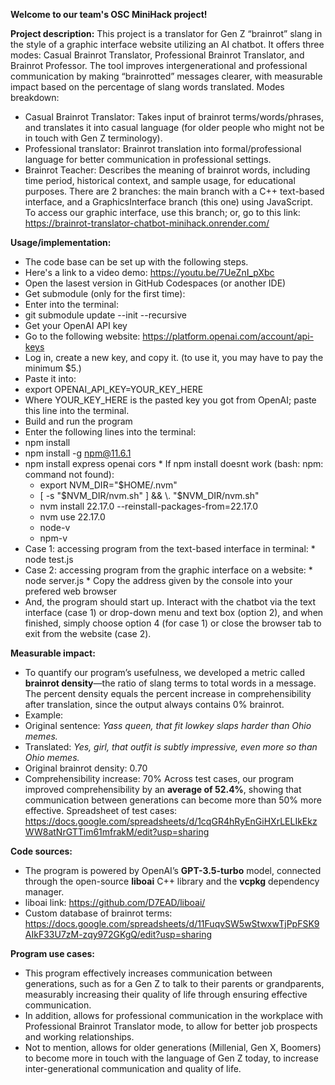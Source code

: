 **Welcome to our team's OSC MiniHack project!**

**Project description:**
This project is a translator for Gen Z “brainrot” slang in the style of a graphic interface website utilizing an AI chatbot. It offers three modes: Casual Brainrot Translator, Professional Brainrot Translator, and Brainrot Professor. The tool improves intergenerational and professional communication by making “brainrotted” messages clearer, with measurable impact based on the percentage of slang words translated.
Modes breakdown: 
  * Casual Brainrot Translator: Takes input of brainrot terms/words/phrases, and translates it into casual language (for older people who might not be in touch with Gen Z terminology).
  * Professional translator: Brainrot translation into formal/professional language for better communication in professional settings.
  * Brainrot Teacher: Describes the meaning of brainrot words, including time period, historical context, and sample usage, for educational purposes.
There are 2 branches: the main branch with a C++ text-based interface, and a GraphicsInterface branch (this one) using JavaScript. To access our graphic interface, use this branch; or, go to this link: https://brainrot-translator-chatbot-minihack.onrender.com/

**Usage/implementation:**
  * The code base can be set up with the following steps.
  * Here's a link to a video demo: https://youtu.be/7UeZnI_pXbc
  * Open the lasest version in GitHub Codespaces (or another IDE)
  * Get submodule (only for the first time):
   * Enter into the terminal:
   * git submodule update --init --recursive
  * Get your OpenAI API key
   * Go to the following website: https://platform.openai.com/account/api-keys
   * Log in, create a new key, and copy it. (to use it, you may have to pay the minimum $5.)
   * Paste it into:
   * export OPENAI_API_KEY=YOUR_KEY_HERE
   * Where YOUR_KEY_HERE is the pasted key you got from OpenAI; paste this line into the terminal.
  * Build and run the program
   * Enter the following lines into the terminal:
   * npm install
   * npm install -g npm@11.6.1
   * npm install express openai cors
    * If npm install doesnt work (bash: npm: command not found):
      * export NVM_DIR="$HOME/.nvm"
      * [ -s "$NVM_DIR/nvm.sh" ] && \. "$NVM_DIR/nvm.sh"
      * nvm install 22.17.0 --reinstall-packages-from=22.17.0
      * nvm use 22.17.0
       * node-v
       * npm-v
   * Case 1: accessing program from the text-based interface in terminal:
    * node test.js
   * Case 2: accessing program from the graphic interface on a website:
    * node server.js
    * Copy the address given by the console into your prefered web browser  
   * And, the program should start up. Interact with the chatbot via the text interface (case 1) or drop-down menu and text box (option 2), and when finished, simply choose option 4 (for case 1) or close the browser tab to exit from the website (case 2).

**Measurable impact:**
  * To quantify our program’s usefulness, we developed a metric called **brainrot density**—the ratio of slang terms to total words in a message. The percent density equals the percent increase in comprehensibility after translation, since the output always contains 0% brainrot.
  * Example:
   * Original sentence: _Yass queen, that fit lowkey slaps harder than Ohio memes._
   * Translated: _Yes, girl, that outfit is subtly impressive, even more so than Ohio memes._
   * Original brainrot density: 0.70
   * Comprehensibility increase: 70%
Across test cases, our program improved comprehensibility by an **average of 52.4%**, showing that communication between generations can become more than 50% more effective. Spreadsheet of test cases: https://docs.google.com/spreadsheets/d/1cqGR4hRyEnGiHXrLELIkEkzWW8atNrGTTim61mfrakM/edit?usp=sharing

**Code sources:**
  * The program is powered by OpenAI’s **GPT-3.5-turbo** model, connected through the open-source **liboai** C++ library and the **vcpkg** dependency manager.
  * liboai link: https://github.com/D7EAD/liboai/
  * Custom database of brainrot terms: https://docs.google.com/spreadsheets/d/11FuqvSW5wStwxwTjPpFSK9AIkF33U7zM-zqy972GKgQ/edit?usp=sharing

**Program use cases:**
  * This program effectively increases communication between generations, such as for a Gen Z to talk to their parents or grandparents, measurably increasing their quality of life through ensuring effective communication.
  * In addition, allows for professional communication in the workplace with Professional Brainrot Translator mode, to allow for better job prospects and working relationships.
  * Not to mention, allows for older generations (Millenial, Gen X, Boomers) to become more in touch with the language of Gen Z today, to increase inter-generational communication and quality of life.

